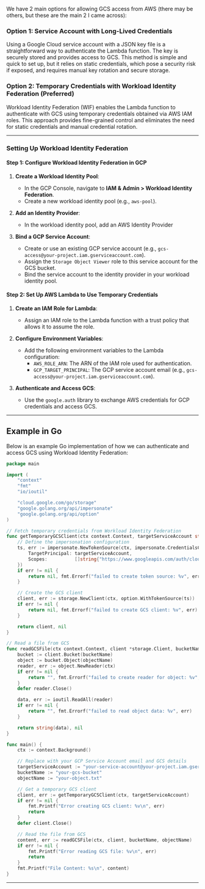 We have 2 main options for allowing GCS access from AWS (there may be others, but these are the main 2 I came across):

### **Option 1: Service Account with Long-Lived Credentials**  
Using a Google Cloud service account with a JSON key file is a straightforward way to authenticate the Lambda function. The key is securely stored and provides access to GCS. This method is simple and quick to set up, but it relies on static credentials, which pose a security risk if exposed, and requires manual key rotation and secure storage. 

### **Option 2: Temporary Credentials with Workload Identity Federation (Preferred)**  
Workload Identity Federation (WIF) enables the Lambda function to authenticate with GCS using temporary credentials obtained via AWS IAM roles. This approach provides fine-grained control and eliminates the need for static credentials and manual credential rotation. 

---

### **Setting Up Workload Identity Federation**

#### **Step 1: Configure Workload Identity Federation in GCP**
1. **Create a Workload Identity Pool**:
   - In the GCP Console, navigate to **IAM & Admin > Workload Identity Federation**.
   - Create a new workload identity pool (e.g., `aws-pool`).

2. **Add an Identity Provider**:
   - In the workload identity pool, add an AWS Identity Provider

3. **Bind a GCP Service Account**:
   - Create or use an existing GCP service account (e.g., `gcs-access@your-project.iam.gserviceaccount.com`).
   - Assign the `Storage Object Viewer` role to this service account for the GCS bucket.
   - Bind the service account to the identity provider in your workload identity pool.


#### **Step 2: Set Up AWS Lambda to Use Temporary Credentials**
1. **Create an IAM Role for Lambda**:
   - Assign an IAM role to the Lambda function with a trust policy that allows it to assume the role.

2. **Configure Environment Variables**:
   - Add the following environment variables to the Lambda configuration:
     - `AWS_ROLE_ARN`: The ARN of the IAM role used for authentication.
     - `GCP_TARGET_PRINCIPAL`: The GCP service account email (e.g., `gcs-access@your-project.iam.gserviceaccount.com`).

3. **Authenticate and Access GCS**:
   - Use the `google.auth` library to exchange AWS credentials for GCP credentials and access GCS.

---

## **Example in Go**
Below is an example Go implementation of how we can authenticate and access GCS using Workload Identity Federation:

```go
package main

import (
	"context"
	"fmt"
	"io/ioutil"

	"cloud.google.com/go/storage"
	"google.golang.org/api/impersonate"
	"google.golang.org/api/option"
)

// Fetch temporary credentials from Workload Identity Federation
func getTemporaryGCSClient(ctx context.Context, targetServiceAccount string) (*storage.Client, error) {
	// Define the impersonation configuration
	ts, err := impersonate.NewTokenSource(ctx, impersonate.CredentialsConfig{
		TargetPrincipal: targetServiceAccount,
		Scopes:          []string{"https://www.googleapis.com/auth/cloud-platform"},
	})
	if err != nil {
		return nil, fmt.Errorf("failed to create token source: %v", err)
	}

	// Create the GCS client
	client, err := storage.NewClient(ctx, option.WithTokenSource(ts))
	if err != nil {
		return nil, fmt.Errorf("failed to create GCS client: %v", err)
	}

	return client, nil
}

// Read a file from GCS
func readGCSFile(ctx context.Context, client *storage.Client, bucketName, objectName string) (string, error) {
	bucket := client.Bucket(bucketName)
	object := bucket.Object(objectName)
	reader, err := object.NewReader(ctx)
	if err != nil {
		return "", fmt.Errorf("failed to create reader for object: %v", err)
	}
	defer reader.Close()

	data, err := ioutil.ReadAll(reader)
	if err != nil {
		return "", fmt.Errorf("failed to read object data: %v", err)
	}

	return string(data), nil
}

func main() {
	ctx := context.Background()

	// Replace with your GCP Service Account email and GCS details
	targetServiceAccount := "your-service-account@your-project.iam.gserviceaccount.com"
	bucketName := "your-gcs-bucket"
	objectName := "your-object.txt"

	// Get a temporary GCS client
	client, err := getTemporaryGCSClient(ctx, targetServiceAccount)
	if err != nil {
		fmt.Printf("Error creating GCS client: %v\n", err)
		return
	}
	defer client.Close()

	// Read the file from GCS
	content, err := readGCSFile(ctx, client, bucketName, objectName)
	if err != nil {
		fmt.Printf("Error reading GCS file: %v\n", err)
		return
	}
	fmt.Printf("File Content: %s\n", content)
}
```

---
